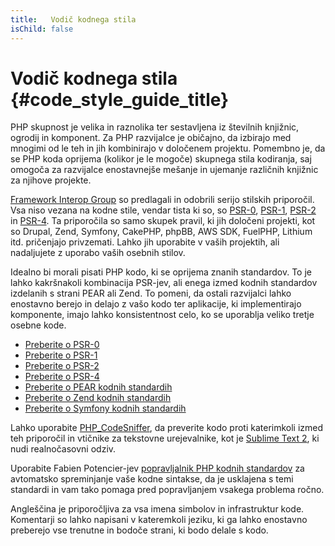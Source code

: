 ```yaml
---
title:   Vodič kodnega stila
isChild: false
---
```


# Vodič kodnega stila  {#code_style_guide_title}

PHP skupnost je velika in raznolika ter sestavljena iz številnih knjižnic, ogrodij in komponent. Za PHP razvijalce je 
običajno, da izbirajo med mnogimi od le teh in jih kombinirajo v določenem projektu. Pomembno je, da se PHP koda oprijema 
(kolikor je le mogoče) skupnega stila kodiranja, saj omogoča za razvijalce enostavnejše mešanje in ujemanje različnih 
knjižnic za njihove projekte.

[Framework Interop Group][fig] so predlagali in odobrili serijo stilskih priporočil. Vsa niso vezana na kodne stile, vendar
tista ki so, so [PSR-0][psr0], [PSR-1][psr1], [PSR-2][psr2] in [PSR-4][psr4]. Ta priporočila so samo 
skupek pravil, ki jih določeni projekti, kot so Drupal, Zend, Symfony, CakePHP, phpBB, AWS SDK, FuelPHP, Lithium itd. 
pričenjajo privzemati. Lahko jih uporabite v vaših projektih, ali nadaljujete z uporabo vaših osebnih stilov.

Idealno bi morali pisati PHP kodo, ki se oprijema znanih standardov. To je lahko kakršnakoli kombinacija PSR-jev, ali 
enega izmed kodnih standardov izdelanih s strani PEAR ali Zend. To pomeni, da ostali razvijalci lahko enostavno berejo 
in delajo z vašo kodo ter aplikacije, ki implementirajo komponente, imajo lahko konsistentnost celo, ko se uporablja veliko
tretje osebne kode.

* [Preberite o PSR-0][psr0]
* [Preberite o PSR-1][psr1]
* [Preberite o PSR-2][psr2]
* [Preberite o PSR-4][psr4]
* [Preberite o PEAR kodnih standardih][pear-cs]
* [Preberite o Zend kodnih standardih][zend-cs]
* [Preberite o Symfony kodnih standardih][symfony-cs]

Lahko uporabite [PHP_CodeSniffer][phpcs], da preverite kodo proti katerimkoli izmed teh priporočil in vtičnike za tekstovne 
urejevalnike, kot je [Sublime Text 2][st-cs], ki nudi realnočasovni odziv. 

Uporabite Fabien Potencier-jev [popravljalnik PHP kodnih standardov][phpcsfixer] za avtomatsko spreminjanje vaše kodne sintakse, 
da je usklajena s temi standardi in vam tako pomaga pred popravljanjem vsakega problema ročno.

Angleščina je priporočljiva za vsa imena simbolov in infrastruktur kode. Komentarji so lahko napisani v kateremkoli jeziku, 
ki ga lahko enostavno preberejo vse trenutne in bodoče strani, ki bodo delale s kodo.

[fig]: http://www.php-fig.org/
[psr0]: https://github.com/php-fig/fig-standards/blob/master/accepted/PSR-0.md
[psr1]: https://github.com/php-fig/fig-standards/blob/master/accepted/PSR-1-basic-coding-standard.md
[psr2]: https://github.com/php-fig/fig-standards/blob/master/accepted/PSR-2-coding-style-guide.md
[psr4]: https://github.com/php-fig/fig-standards/blob/master/accepted/PSR-4-autoloader.md
[pear-cs]: http://pear.php.net/manual/en/standards.php
[zend-cs]: http://framework.zend.com/wiki/display/ZFDEV2/Coding+Standards
[symfony-cs]: http://symfony.com/doc/current/contributing/code/standards.html
[phpcs]: http://pear.php.net/package/PHP_CodeSniffer/
[st-cs]: https://github.com/benmatselby/sublime-phpcs
[phpcsfixer]: http://cs.sensiolabs.org/
